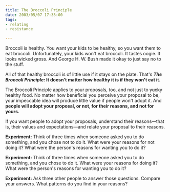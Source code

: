 ```yaml
--- 
title: The Broccoli Principle
date: 2003/05/07 17:35:00
tags: 
- relating
- resistance

---
```


<p> Broccoli is healthy. You want your kids to be healthy, so you want them to eat broccoli. Unfortunately, your kids won't eat broccoli. It tastes oogie. It looks wicked gross. And George H. W. Bush made it okay to just say no to the stuff. </p>
<p> All of that healthy broccoli is of little use if it stays on the plate. That's <strong>
<em>The Broccoli Principle:</em> It doesn't matter how healthy it is if they won't eat it.</strong>
</p>
<p> The Broccoli Principle applies to your proposals, too, and not just to <del>yucky</del> healthy food. No matter how beneficial you perceive your proposal to be, your impeccable idea will produce little value if people won't adopt it. And <strong>people will adopt your proposal, or not, for their reasons, and not for yours.</strong>
</p>
<p> If you want people to adopt your proposals, understand their reasons—that is, their values and expectations—and relate your proposal to their reasons. </p>
<p>
<strong>Experiment:</strong> Think of three times when someone asked you to do something, and you chose not to do it. What were your reasons for not doing it? What were the person's reasons for wanting you to do it? </p>
<p>
<strong>Experiment:</strong> Think of three times when someone asked you to do something, and you chose to do it. What were your reasons for doing it? What were the person's reasons for wanting you to do it? </p>
<p>
<strong>Experiment:</strong> Ask three other people to answer those questions. Compare your answers. What patterns do you find in your reasons? </p>
